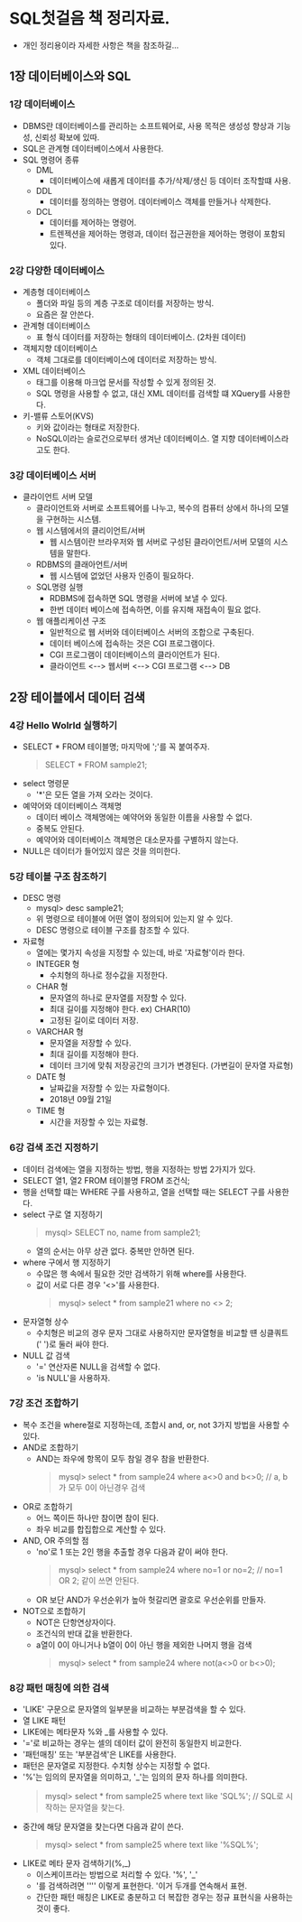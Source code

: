 # SQL첫걸음 책 정리자료.
  - 개인 정리용이라 자세한 사항은 책을 참조하길...

## 1장 데이터베이스와 SQL
### 1강 데이터베이스
  - DBMS란 데이터베이스를 관리하는 소프트웨어로, 사용 목적은 생성성 향상과 기능성, 신뢰성 확보에 있따. 
  - SQL은 관계형 데이터베이스에서 사용한다. 
  - SQL 명령어 종류
    - DML
      - 데이터베이스에 새롭게 데이터를 추가/삭제/생신 등 데이터 조작할떄 사용. 
    - DDL
      - 데이터를 정의하는 명령어. 데이터베이스 객체를 만들거나 삭제한다.
    - DCL
      - 데이터를 제어하는 명령어.
      - 트렌젝션을 제어하는 명령과, 데이터 접근권한을 제어하는 명령이 포함되 있다. 

### 2강 다양한 데이터베이스
  - 계층형 데이터베이스
    - 폴더와 파일 등의 계층 구조로 데이터를 저장하는 방식. 
    - 요즘은 잘 안쓴다.
  - 관계형 데이터베이스
    - 표 형식 데이터를 저장하는 형태의 데이터베이스. (2차원 데이터)
  - 객체지향 데이터베이스
    - 객체 그대로를 데이터베이스에 데이터로 저장하는 방식.
  - XML 데이터베이스
    - 태그를 이용해 마크업 문서를 작성할 수 있게 정의된 것. 
    - SQL 명령을 사용할 수 없고, 대신 XML 데이터를 검색할 떄 XQuery를 사용한다. 
  - 키-밸류 스토어(KVS)
    - 키와 값이라는 형태로 저장한다.
    - NoSQL이라는 슬로건으로부터 생겨난 데이터베이스. 열 지향 데이터베이스라고도 한다. 

### 3강 데이터베이스 서버
  - 클라이언트 서버 모델
    - 클라이언트와 서버로 소프트웨어를 나누고, 복수의 컴퓨터 상에서 하나의 모델을 구현하는 시스템.
    - 웹 시스템에서의 클리이언트/서버
      - 웹 시스템이란 브라우저와 웹 서버로 구성된 클라이언트/서버 모델의 시스템을 말한다. 
    - RDBMS의 클래아언트/서버
      - 웹 시스템에 없었던 사용자 인증이 필요하다. 
    - SQL명령 실행
      - RDBMS에 접속하면 SQL 명령을 서버에 보낼 수 있다. 
      - 한번 데이터 베이스에 접속하면, 이를 유지해 재접속이 필요 없다. 
    - 웹 애플리케이션 구조
      - 일반적으로 웹 서버와 데이터베이스 서버의 조합으로 구축된다. 
      - 데이터 베이스에 접속하는 것은 CGI 프로그램이다. 
      - CGI 프로그램이 데이터베이스의 클라이언트가 된다. 
      - 클라이언트 <--> 웹서버 <--> CGI 프로그램 <--> DB

## 2장 테이블에서 데이터 검색
### 4강 Hello Wolrld 실행하기
  - SELECT * FROM 테이블명;  마지막에 ';'를 꼭 붙여주자.
      >   SELECT * FROM sample21;
  - select 명령문
    - '*'은 모든 열을 가져 오라는 것이다. 
  - 예약어와 데이터베이스 객체명
    - 데이터 베이스 객체명에는 예약어와 동일한 이름을 사용할 수 없다.
    - 중복도 안된다. 
    - 예약어와 데이터베이스 객체명은 대소문자를 구별하지 않는다. 
  - NULL은 데이터가 들어있지 않은 것을 의미한다. 

### 5강 테이블 구조 참조하기
  - DESC 명령
    - mysql> desc sample21;
    - 위 명령으로 테이블에 어떤 열이 정의되어 있는지 알 수 있다. 
    - DESC 명령으로 테이블 구조를 참조할 수 있다. 
  - 자료형
    - 열에는 몇가지 속성을 지정할 수 있는데, 바로 '자료형'이라 한다. 
    - INTEGER 형
      - 수치형의 하나로 정수값을 지정한다. 
    - CHAR 형
      - 문자열의 하나로 문자열를 저장할 수 있다. 
      - 최대 길이를 지정해야 한다. ex) CHAR(10)
      - 고정된 길이로 데이터 저장. 
    - VARCHAR 형
      - 문자열을 저장할 수 있다. 
      - 최대 길이를 지정해야 한다. 
      - 데이터 크기에 맞춰 저장공간의 크기가 변경된다. (가변길이 문자열 자료형)
    - DATE 형
      - 날짜값을 저장할 수 있는 자료형이다. 
      - 2018년 09월 21일
    - TIME 형
      - 시간을 저장할 수 있는 자료형.

### 6강 검색 조건 지정하기
  - 데이터 검색에는 열을 지정하는 방법, 행을 지정하는 방법 2가지가 있다. 
  - SELECT 열1, 열2 FROM 테이블명 FROM 조건식;
  - 행을 선택할 떄는 WHERE 구를 사용하고, 열을 선택할 때는 SELECT 구를 사용한다. 
  - select 구로 열 지정하기
      >   mysql> SELECT no, name from sample21;
    - 열의 순서는 아무 상관 없다. 중복만 안하면 된다. 
  - where 구에서 행 지정하기
    - 수많은 행 속에서 필요한 것만 검색하기 위해 where를 사용한다. 
    - 값이 서로 다른 경우 '<>'를 사용한다.
      >   mysql> select * from sample21 where no <> 2;
  - 문자열형 상수
    - 수치형은 비교의 경우 문자 그대로 사용하지만 문자열형을 비교할 떈 싱클쿼트(' ')로 둘러 싸야 한다. 
  - NULL 값 검색
    - '=' 연산자론 NULL을 검색할 수 없다. 
    - 'is NULL'을 사용하자. 

### 7강 조건 조합하기
  - 복수 조건을 where절로 지정하는데, 조합시 and, or, not 3가지 방법을 사용할 수 있다. 
  - AND로 조합하기
    - AND는 좌우에 항목이 모두 참일 경우 참을 반환한다. 
      >   mysql> select * from sample24 where a<>0 and b<>0;  // a, b가 모두 0이 아닌경우 검색
  - OR로 조합하기
    - 어느 쪽이든 하나만 참이면 참이 된다. 
    - 좌우 비교를 합집합으로 계산할 수 있다. 
  - AND, OR 주의할 점
    - 'no'로 1 또는 2인 행을 추출할 경우 다음과 같이 써야 한다.
      >   mysql> select * from sample24 where no=1 or no=2;  // no=1 OR 2; 같이 쓰면 안된다.
    - OR 보단 AND가 우선순위가 높아 헛갈리면 괄호로 우선순위를 만들자.
  - NOT으로 조합하기
    - NOT은 단항연상자이다. 
    - 조건식의 반대 값을 반환한다. 
    - a열이 0이 아니거나 b열이 0이 아닌 행을 제외한 나머지 행을 검색
      >   mysql> select * from sample24 where not(a<>0 or b<>0);  

### 8강 패턴 매칭에 의한 검색
  - 'LIKE' 구문으로 문자열의 일부분을 비교하는 부분검색을 할 수 있다. 
  - 열 LIKE 패턴
  - LIKE에는 메타문자 %와 _를 사용할 수 있다. 
  - '='로 비교하는 경우는 셀의 데이터 값이 완전히 동일한지 비교한다. 
  - '패턴매칭' 또는 '부분검색'은 LIKE를 사용한다. 
  - 패턴은 문자열로 지정한다. 수치형 상수는 지정할 수 없다. 
  - '%'는 임의의 문자열을 의미하고, '_'는 임의의 문자 하나를 의미한다. 
      >   mysql> select * from sample25 where text like 'SQL%';  // SQL로 시작하는 문자열을 찾는다.
  - 중간에 해당 문자열을 찾는다면 다음과 같이 쓴다.
      >   mysql> select * from sample25 where text like '%SQL%';
  - LIKE로 메타 문자 검색하기(%,_)
    - 이스케이프라는 방법으로 처리할 수 있다.  '\%', '\_'
    - '를 검색하려면 '''' 이렇게 표현한다. '이거 두개를 연속해서 표현.
    - 간단한 패턴 매칭은 LIKE로 충분하고 더 복잡한 경우는 정규 표현식을 사용하는것이 좋다. 
  
      

